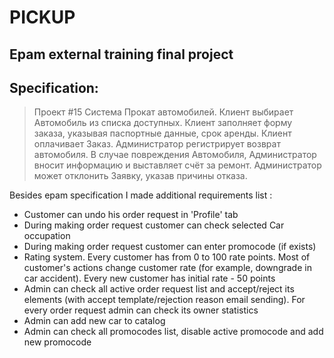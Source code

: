 # PICKUP
## Epam external training final project
## Specification:

> Проект #15
> Система Прокат автомобилей. Клиент выбирает Автомобиль из списка доступных.
> Клиент заполняет форму заказа, указывая паспортные данные, срок аренды.
> Клиент оплачивает Заказ. Администратор регистрирует возврат автомобиля.
> В случае повреждения Автомобиля, Администратор вносит информацию и выставляет счёт за
> ремонт. Администратор может отклонить Заявку, указав причины отказа.

Besides epam specification I made additional requirements list :
- Customer can undo his order request in 'Profile' tab
- During making order request customer can check selected Car occupation
- During making order request customer can enter promocode (if exists)
- Rating system. Every customer has from 0 to 100 rate points. Most of customer's actions change customer rate (for example, downgrade in car accident). Every new customer has initial rate -  50 points
- Admin can check all active order request list and accept/reject its elements (with accept template/rejection reason email sending). For every order request admin can check its owner statistics
- Admin can add new car to catalog
- Admin can check all promocodes list, disable active promocode and add new promocode